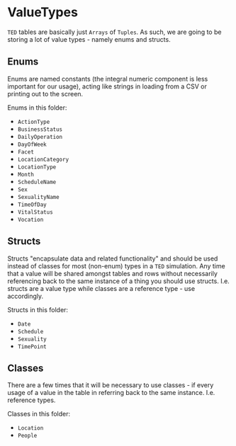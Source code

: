 # ValueTypes

`TED` tables are basically just `Arrays` of `Tuples`. As such, we are going to be storing a lot of value types - namely enums and structs. 

## Enums

Enums are named constants (the integral numeric component is less important for our usage), acting like strings in loading from a CSV or printing out to the screen.

Enums in this folder:

* `ActionType`
* `BusinessStatus`
* `DailyOperation`
* `DayOfWeek`
* `Facet`
* `LocationCategory`
* `LocationType`
* `Month`
* `ScheduleName`
* `Sex`
* `SexualityName`
* `TimeOfDay`
* `VitalStatus`
* `Vocation`

## Structs

Structs "encapsulate data and related functionality" and should be used instead of classes for most (non-enum) types in a `TED` simulation. Any time that a value will be shared amongst tables and rows without necessarily referencing back to the same instance of a thing you should use structs. I.e. structs are a value type while classes are a reference type - use accordingly.

Structs in this folder:

* `Date`
* `Schedule`
* `Sexuality`
* `TimePoint`

## Classes

There are a few times that it will be necessary to use classes - if every usage of a value in the table in referring back to the same instance. I.e. reference types.

Classes in this folder:

* `Location`
* `People`
